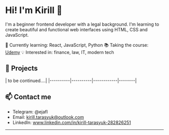 # Hi! I'm Kirill 👋

I'm a beginner frontend developer with a legal background. I'm learning to create beautiful and functional web interfaces using HTML, CSS and JavaScript.

🔧 Currently learning: React, JavaScript, Python 
📚 Taking the course: [Udemy](https://www.udemy.com/course/the-complete-web-development-bootcamp/)
💡 Interested in: finance, law, IT, modern tech

## 🧪 Projects

| to be continued....|
|----------|----------|------------|--------|


## 📫 Contact me

- Telegram: @ejafl
- Email: kirill.tarasyuk@outlook.com
- LinkedIn: www.linkedin.com/in/kirill-tarasyuk-282826251

---
